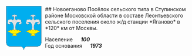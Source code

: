 <!--2023-09-07 00:03:14-->
<img src="./Novoeganovo.gif" width="96px" align=left style="margin-right:10px">
## Новоеганово
Посёлок сельского типа в Ступинском районе Московской области в составе Леонтьевского сельского поселения около ж/д станции *Яганово*
в *120* км от Москвы. 

Население &emsp; ***100*** &emsp;<br>
Год&nbsp;основания &emsp; ***1973***